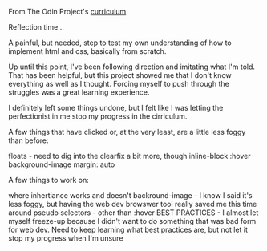 From The Odin Project's [curriculum](http://www.theodinproject.com/courses/web-development-101/lessons/html-css)

Reflection time...

A painful, but needed, step to test my own understanding of how to implement html and css, basically from scratch.

Up until this point, I've been following direction and imitating what I'm told. That has been helpful, but this project showed me that I don't know everything as well as I thought. Forcing myself to push through the struggles was a great learning experience.

I definitely left some things undone, but I felt like I was letting the perfectionist in me stop my progress in the cirriculum.

A few things that have clicked or, at the very least, are a little less foggy than before:

floats - need to dig into the clearfix a bit more, though
inline-block
:hover
background-image
margin: auto

A few things to work on:

where inhertiance works and doesn't
backround-image - I know I said it's less foggy, but having the web dev browswer tool really saved me this time around
pseudo selectors - other than :hover
BEST PRACTICES - I almost let myself freeze-up because I didn't want to do something that was bad form for web dev. Need to keep learning what best practices are, but not let it stop my progress when I'm unsure